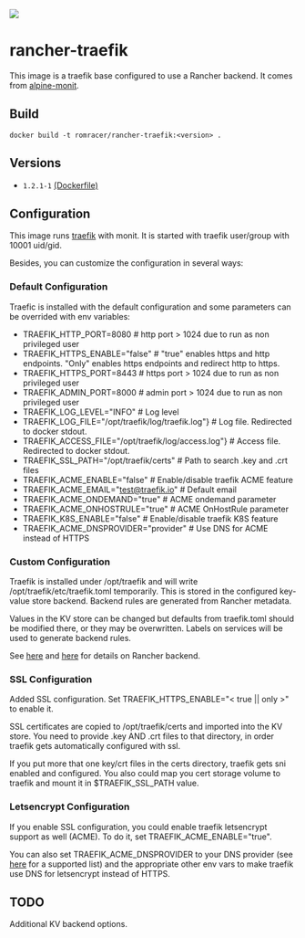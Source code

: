 [![](https://images.microbadger.com/badges/image/romracer/rancher-traefik.svg)](https://microbadger.com/images/romracer/rancher-traefik "Get your own image badge on microbadger.com")

rancher-traefik 
==============

This image is a traefik base configured to use a Rancher backend. It comes from [alpine-monit][alpine-monit].

## Build

```
docker build -t romracer/rancher-traefik:<version> .
```

## Versions

- `1.2.1-1` [(Dockerfile)](https://github.com/romracer/rancher-traefik/blob/1.2.1-1/Dockerfile)

## Configuration

This image runs [traefik][traefik] with monit. It is started with traefik user/group with 10001 uid/gid.

Besides, you can customize the configuration in several ways:

### Default Configuration

Traefic is installed with the default configuration and some parameters can be overrided with env variables:

- TRAEFIK_HTTP_PORT=8080								# http port > 1024 due to run as non privileged user
- TRAEFIK_HTTPS_ENABLE="false"							# "true" enables https and http endpoints. "Only" enables https endpoints and redirect http to https.
- TRAEFIK_HTTPS_PORT=8443								# https port > 1024 due to run as non privileged user
- TRAEFIK_ADMIN_PORT=8000								# admin port > 1024 due to run as non privileged user
- TRAEFIK_LOG_LEVEL="INFO"								# Log level
- TRAEFIK_LOG_FILE="/opt/traefik/log/traefik.log"}		# Log file. Redirected to docker stdout.
- TRAEFIK_ACCESS_FILE="/opt/traefik/log/access.log"}	# Access file. Redirected to docker stdout.
- TRAEFIK_SSL_PATH="/opt/traefik/certs"					# Path to search .key and .crt files
- TRAEFIK_ACME_ENABLE="false"							# Enable/disable traefik ACME feature
- TRAEFIK_ACME_EMAIL="test@traefik.io"					# Default email
- TRAEFIK_ACME_ONDEMAND="true"							# ACME ondemand parameter
- TRAEFIK_ACME_ONHOSTRULE="true"						# ACME OnHostRule parameter
- TRAEFIK_K8S_ENABLE="false"							# Enable/disable traefik K8S feature
- TRAEFIK_ACME_DNSPROVIDER="provider"						# Use DNS for ACME instead of HTTPS

### Custom Configuration

Traefik is installed under /opt/traefik and will write /opt/traefik/etc/traefik.toml temporarily. This is stored in the configured key-value store backend. Backend rules are generated from Rancher metadata.

Values in the KV store can be changed but defaults from traefik.toml should be modified there, or they may be overwritten. Labels on services will be used to generate backend rules.

See [here][traefik-docs] and [here][traefik-code] for details on Rancher backend.

### SSL Configuration

Added SSL configuration. Set TRAEFIK_HTTPS_ENABLE="< true || only >" to enable it. 

SSL certificates are copied to /opt/traefik/certs and imported into the KV store. You need to provide .key AND .crt files to that directory, in order traefik gets automatically configured with ssl.

If you put more that one key/crt files in the certs directory, traefik gets sni enabled and configured. You also could map you cert storage volume to traefik and mount it in $TRAEFIK_SSL_PATH value.

### Letsencrypt Configuration

If you enable SSL configuration, you could enable traefik letsencrypt support as well (ACME). To do it, set TRAEFIK_ACME_ENABLE="true".

You can also set TRAEFIK_ACME_DNSPROVIDER to your DNS provider (see [here][traefik-dns] for a supported list) and the appropriate other env vars to make traefik use DNS for letsencrypt instead of HTTPS.

## TODO

Additional KV backend options.

[alpine-monit]: https://github.com/rawmind0/alpine-monit/
[traefik]: https://github.com/containous/traefik
[rancher-traefik]: https://hub.docker.com/r/rawmind/rancher-traefik/
[rancher-example]: https://github.com/rawmind0/alpine-traefik/tree/master/rancher
[traefik-docs]: https://docs.traefik.io/toml/#rancher-backend
[traefik-code]: https://github.com/containous/traefik/blob/v1.2/provider/rancher.go
[traefik-dns]: https://docs.traefik.io/toml/#acme-lets-encrypt-configuration
